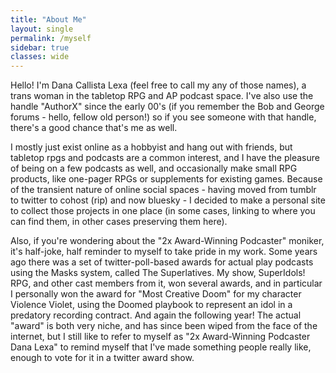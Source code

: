 ```yaml
---
title: "About Me"
layout: single
permalink: /myself
sidebar: true
classes: wide
---
```


Hello! I'm Dana Callista Lexa (feel free to call my any of those names), a trans woman in the tabletop RPG and AP podcast space. I've also use the handle "AuthorX" since the early 00's (if you remember the Bob and George forums - hello, fellow old person!) so if you see someone with that handle, there's a good chance that's me as well.

I mostly just exist online as a hobbyist and hang out with friends, but tabletop rpgs and podcasts are a common interest, and I have the pleasure of being on a few podcasts as well, and occasionally make small RPG products, like one-pager RPGs or supplements for existing games. Because of the transient nature of online social spaces - having moved from tumblr to twitter to cohost (rip) and now bluesky - I decided to make a personal site to collect those projects in one place (in some cases, linking to where you can find them, in other cases preserving them here).

Also, if you're wondering about the "2x Award-Winning Podcaster" moniker, it's half-joke, half reminder to myself to take pride in my work. Some years ago there was a set of twitter-poll-based awards for actual play podcasts using the Masks system, called The Superlatives. My show, SuperIdols! RPG, and other cast members from it, won several awards, and in particular I personally won the award for "Most Creative Doom" for my character Violence Violet, using the Doomed playbook to represent an idol in a predatory recording contract. And again the following year! The actual "award" is both very niche, and has since been wiped from the face of the internet, but I still like to refer to myself as "2x Award-Winning Podcaster Dana Lexa" to remind myself that I've made something people really like, enough to vote for it in a twitter award show.